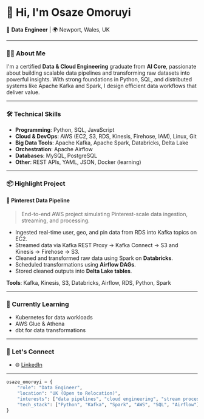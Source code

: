 # 👋 Hi, I'm Osaze Omoruyi

🚀 **Data Engineer** | 🌍 Newport, Wales, UK  

---

### 👨‍💻 About Me

I'm a certified **Data & Cloud Engineering** graduate from **AI Core**, passionate about building scalable data pipelines and transforming raw datasets into powerful insights. With strong foundations in Python, SQL, and distributed systems like Apache Kafka and Spark, I design efficient data workflows that deliver value.

---

### 🛠️ Technical Skills

- **Programming**: Python, SQL, JavaScript  
- **Cloud & DevOps**: AWS (EC2, S3, RDS, Kinesis, Firehose, IAM), Linux, Git  
- **Big Data Tools**: Apache Kafka, Apache Spark, Databricks, Delta Lake  
- **Orchestration**: Apache Airflow  
- **Databases**: MySQL, PostgreSQL  
- **Other**: REST APIs, YAML, JSON, Docker (learning)

---

### 📦 Highlight Project

#### 📌 Pinterest Data Pipeline
> End-to-end AWS project simulating Pinterest-scale data ingestion, streaming, and processing.

- Ingested real-time user, geo, and pin data from RDS into Kafka topics on EC2.
- Streamed data via Kafka REST Proxy → Kafka Connect → S3 and Kinesis → Firehose → S3.
- Cleaned and transformed raw data using Spark on **Databricks**.
- Scheduled transformations using **Airflow DAGs**.
- Stored cleaned outputs into **Delta Lake tables**.

**Tools**: Kafka, Kinesis, S3, Databricks, Airflow, RDS, Python, Spark

---

### 🧠 Currently Learning
- Kubernetes for data workloads  
- AWS Glue & Athena  
- dbt for data transformations

---

### 🤝 Let's Connect
- 🌐 [LinkedIn](https://linkedin.com/in/osazeomoruyi)

---

```python
osaze_omoruyi = {
    "role": "Data Engineer",
    "location": "UK (Open to Relocation)",
    "interests": ["data pipelines", "cloud engineering", "stream processing"],
    "tech_stack": ["Python", "Kafka", "Spark", "AWS", "SQL", "Airflow"]
}
